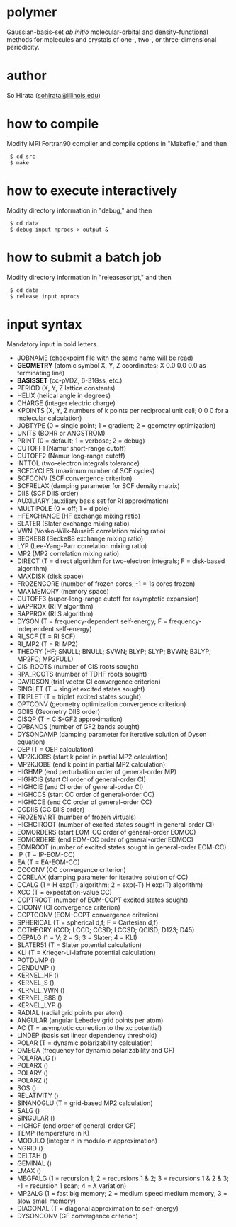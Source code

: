 # polymer
Gaussian-basis-set <i>ab initio</i> molecular-orbital and density-functional methods for molecules and crystals of one-, two-, or three-dimensional periodicity.

# author
So Hirata (sohirata@illinois.edu)

# how to compile

Modify MPI Fortran90 compiler and compile options in "Makefile," and then

     $ cd src
     $ make

# how to execute interactively

Modify directory information in "debug," and then

     $ cd data
     $ debug input nprocs > output &

# how to submit a batch job

Modify directory information in "releasescript," and then

     $ cd data
     $ release input nprocs

# input syntax

Mandatory input in bold letters.

* JOBNAME (checkpoint file with the same name will be read)
* <b>GEOMETRY</b> (atomic symbol X, Y, Z coordinates; X 0.0 0.0 0.0 as terminating line)
* <b>BASISSET</b> (cc-pVDZ, 6-31Gss, etc.)
* PERIOD (X, Y, Z lattice constants)
* HELIX (helical angle in degrees)
* CHARGE (integer electric charge)
* KPOINTS (X, Y, Z numbers of k points per reciprocal unit cell; 0 0 0 for a molecular calculation)
* JOBTYPE (0 = single point; 1 = gradient; 2 = geometry optimization)
* UNITS (BOHR or ANGSTROM)
* PRINT (0 = default; 1 = verbose; 2 = debug)
* CUTOFF1 (Namur short-range cutoff)
* CUTOFF2 (Namur long-range cutoff)
* INTTOL (two-electron integrals tolerance)
* SCFCYCLES (maximum number of SCF cycles)
* SCFCONV (SCF convergence criterion)
* SCFRELAX (damping parameter for SCF density matrix)
* DIIS (SCF DIIS order)
* AUXILIARY (auxiliary basis set for RI approximation)
* MULTIPOLE (0 = off; 1 = dipole)
* HFEXCHANGE (HF exchange mixing ratio)
* SLATER (Slater exchange mixing ratio)
* VWN (Vosko-Wilk-Nusair5 correlation mixing ratio)
* BECKE88 (Becke88 exchange mixing ratio)
* LYP (Lee-Yang-Parr correlation mixing ratio)
* MP2 (MP2 correlation mixing ratio)
* DIRECT (T = direct algorithm for two-electron integrals; F = disk-based algorithm)
* MAXDISK (disk space)
* FROZENCORE (number of frozen cores; -1 = 1s cores frozen)
* MAXMEMORY (memory space)
* CUTOFF3 (super-long-range cutoff for asymptotic expansion)
* VAPPROX (RI V algorithm)
* SAPPROX (RI S algorithm)
* DYSON (T = frequency-dependent self-energy; F = frequency-independent self-energy)
* RI_SCF (T = RI SCF)
* RI_MP2 (T = RI MP2)
* THEORY (HF; SNULL; BNULL; SVWN; BLYP; SLYP; BVWN; B3LYP; MP2FC; MP2FULL)
* CIS_ROOTS (number of CIS roots sought)
* RPA_ROOTS (number of TDHF roots sought)
* DAVIDSON (trial vector CI convergence criterion)
* SINGLET (T = singlet excited states sought)
* TRIPLET (T = triplet excited states sought)
* OPTCONV (geometry optimization convergence criterion)
* GDIIS (Geometry DIIS order)
* CISQP (T = CIS-GF2 approximation)
* QPBANDS (number of GF2 bands sought)
* DYSONDAMP (damping parameter for iterative solution of Dyson equation)
* OEP (T = OEP calculation)
* MP2KJOBS (start k point in partial MP2 calculation)
* MP2KJOBE (end k point in partial MP2 calculation)
* HIGHMP (end perturbation order of general-order MP)
* HIGHCIS (start CI order of general-order CI)
* HIGHCIE (end CI order of general-order CI)
* HIGHCCS (start CC order of general-order CC)
* HIGHCCE (end CC order of general-order CC)
* CCDIIS (CC DIIS order)
* FROZENVIRT (number of frozen virtuals)
* HIGHCIROOT (number of excited states sought in general-order CI)
* EOMORDERS (start EOM-CC order of general-order EOMCC)
* EOMORDERE (end EOM-CC order of general-order EOMCC)
* EOMROOT (number of excited states sought in general-order EOM-CC)
* IP (T = IP-EOM-CC)
* EA (T = EA-EOM-CC)
* CCCONV (CC convergence criterion)
* CCRELAX (damping parameter for iterative solution of CC)
* CCALG (1 = H exp(T) algorithm; 2 = exp(-T) H exp(T) algorithm)
* XCC (T = expectation-value CC)
* CCPTROOT (number of EOM-CCPT excited states sought)
* CICONV (CI convergence criterion)
* CCPTCONV (EOM-CCPT convergence criterion)
* SPHERICAL (T = spherical d,f; F = Cartesian d,f)
* CCTHEORY (CCD; LCCD; CCSD; LCCSD; QCISD; D123; D45) 
* OEPALG (1 = V; 2 = S; 3 = Slater; 4 = KLI)
* SLATER51 (T = Slater potential calculation)
* KLI (T = Krieger-Li-Iafrate potential calculation)
* POTDUMP ()
* DENDUMP ()
* KERNEL_HF ()
* KERNEL_S ()
* KERNEL_VWN ()
* KERNEL_B88 ()
* KERNEL_LYP ()
* RADIAL (radial grid points per atom)
* ANGULAR (angular Lebedev grid points per atom)
* AC (T = asymptotic correction to the xc potential) 
* LINDEP (basis set linear dependency threshold)
* POLAR (T = dynamic polarizability calculation)
* OMEGA (frequency for dynamic polarizability and GF)
* POLARALG () 
* POLARX ()
* POLARY ()
* POLARZ ()
* SOS ()
* RELATIVITY ()
* SINANOGLU (T = grid-based MP2 calculation)
* SALG ()
* SINGULAR ()
* HIGHGF (end order of general-order GF)
* TEMP (temperature in K)
* MODULO (integer n in modulo-n approximation)
* NGRID ()
* DELTAH ()
* GEMINAL ()
* LMAX ()
* MBGFALG (1 = recursion 1; 2 = recursions 1 & 2; 3 = recursions 1 & 2 & 3; -1 = recursion 1 scan; 4 = $\lambda$ variation)
* MP2ALG (1 = fast big memory; 2 = medium speed medium memory; 3 = slow small memory)
* DIAGONAL (T = diagonal approximation to self-energy)
* DYSONCONV (GF convergence criterion)                                       
     
